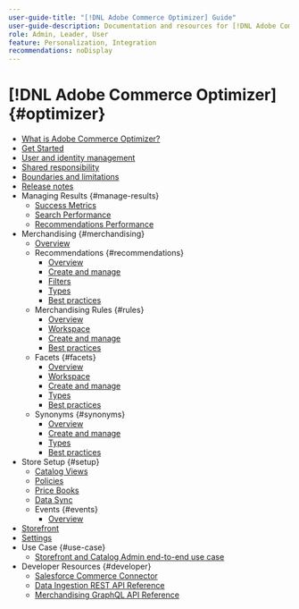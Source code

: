 ```yaml
---
user-guide-title: "[!DNL Adobe Commerce Optimizer] Guide"
user-guide-description: Documentation and resources for [!DNL Adobe Commerce Optimizer].
role: Admin, Leader, User
feature: Personalization, Integration
recommendations: noDisplay
---
```

# [!DNL Adobe Commerce Optimizer] {#optimizer}

- [What is Adobe Commerce Optimizer?](overview.md)
- [Get Started](get-started.md)
- [User and identity management](user-management.md)
- [Shared responsibility](shared-responsibility.md)
- [Boundaries and limitations](boundaries-limits.md)
- [Release notes](release-notes.md)
- Managing Results {#manage-results}
   - [Success Metrics](./manage-results/success-metrics.md)
   - [Search Performance](./manage-results/search-performance.md)
   - [Recommendations Performance](./manage-results/recommendation-performance.md)
- Merchandising {#merchandising}
   - [Overview](./merchandising/overview.md)
   - Recommendations {#recommendations}
      - [Overview](./merchandising/recommendations/overview.md)
      - [Create and manage](./merchandising/recommendations/create.md)
      - [Filters](./merchandising/recommendations/filters.md)
      - [Types](./merchandising/recommendations/types.md)
      - [Best practices](./merchandising/recommendations/best-practice.md)
   - Merchandising Rules {#rules}
      - [Overview](./merchandising/rules/overview.md)
      - [Workspace](./merchandising/rules/workspace.md)
      - [Create and manage](./merchandising/rules/add.md)
      - [Best practices](./merchandising/rules/best-practice.md)
   - Facets {#facets}
      - [Overview](./merchandising/facets/overview.md)
      - [Workspace](./merchandising/facets/workspace.md)
      - [Create and manage](./merchandising/facets/add.md)
      - [Types](./merchandising/facets/type.md)
      - [Best practices](./merchandising/facets/best-practice.md)
   - Synonyms {#synonyms}
      - [Overview](./merchandising/synonyms/overview.md)
      - [Create and manage](./merchandising/synonyms/add.md)
      - [Types](./merchandising/synonyms/type.md)
      - [Best practices](./merchandising/synonyms/best-practice.md)
- Store Setup {#setup}
   - [Catalog Views](./setup/catalog-view.md)
   - [Policies](./setup/policies.md)
   - [Price Books](./setup/pricebooks.md)
   - [Data Sync](./setup/data-sync.md)
   - Events {#events}
      - [Overview](./setup/events/overview.md)
- [Storefront](storefront.md)
- [Settings](settings.md)
- Use Case {#use-case}
   - [Storefront and Catalog Admin end-to-end use case](./use-case/admin-use-case.md)
- Developer Resources {#developer}
   - [Salesforce Commerce Connector](./developer/salesforce-connector.md)
   - [Data Ingestion REST API Reference](https://developer.adobe.com/commerce/services/reference/rest/)
   - [Merchandising GraphQL API Reference](https://developer.adobe.com/commerce/services/reference/graphql/)
